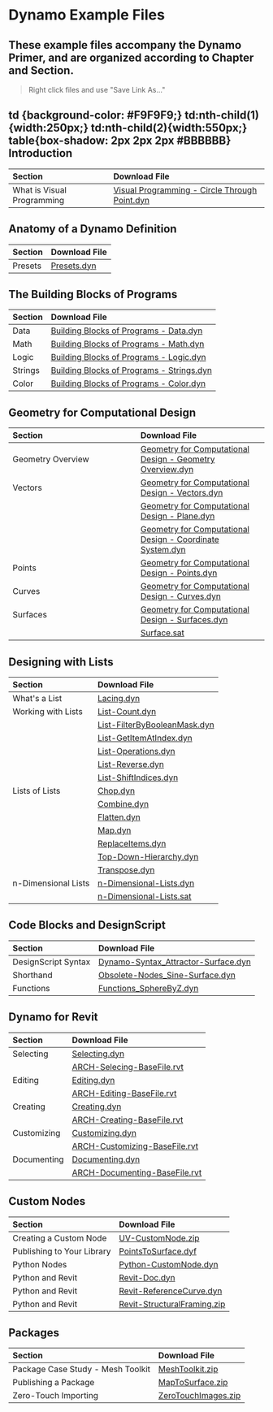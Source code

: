 Dynamo Example Files
====================

These example files accompany the Dynamo Primer, and are organized according to Chapter and Section.
----------------------------------------------------------------------------------------------------

> Right click files and use "Save Link As..."

td {background-color: \#F9F9F9;}
td:nth-child(1){width:250px;}
td:nth-child(2){width:550px;}
table{box-shadow: 2px 2px 2px \#BBBBBB}
Introduction
------------

<table>
<thead>
<tr class="header">
<th align="left">Section</th>
<th align="left">Download File</th>
</tr>
</thead>
<tbody>
<tr class="odd">
<td align="left">What is Visual Programming</td>
<td align="left"><a href="../01_Introduction/datasets/1-1/Visual%20Programming%20-%20Circle%20Through%20Point.dyn">Visual Programming - Circle Through Point.dyn</a></td>
</tr>
</tbody>
</table>

Anatomy of a Dynamo Definition
------------------------------

<table>
<thead>
<tr class="header">
<th align="left">Section</th>
<th align="left">Download File</th>
</tr>
</thead>
<tbody>
<tr class="odd">
<td align="left">Presets</td>
<td align="left"><a href="../03_Anatomy-of-a-Dynamo-Definition/datasets/3-5/Presets.dyn">Presets.dyn</a></td>
</tr>
</tbody>
</table>

The Building Blocks of Programs
-------------------------------

<table>
<thead>
<tr class="header">
<th align="left">Section</th>
<th align="left">Download File</th>
</tr>
</thead>
<tbody>
<tr class="odd">
<td align="left">Data</td>
<td align="left"><a href="../04_The-Building-Blocks-of-Programs/datasets/4-1/Building%20Blocks%20of%20Programs%20-%20Data.dyn">Building Blocks of Programs - Data.dyn</a></td>
</tr>
<tr class="even">
<td align="left">Math</td>
<td align="left"><a href="../04_The-Building-Blocks-of-Programs/datasets/4-2/Building%20Blocks%20of%20Programs%20-%20Math.dyn">Building Blocks of Programs - Math.dyn</a></td>
</tr>
<tr class="odd">
<td align="left">Logic</td>
<td align="left"><a href="../04_The-Building-Blocks-of-Programs/datasets/4-3/Building%20Blocks%20of%20Programs%20-%20Logic.dyn">Building Blocks of Programs - Logic.dyn</a></td>
</tr>
<tr class="even">
<td align="left">Strings</td>
<td align="left"><a href="../04_The-Building-Blocks-of-Programs/datasets/4-4/Building%20Blocks%20of%20Programs%20-%20Strings.dyn">Building Blocks of Programs - Strings.dyn</a></td>
</tr>
<tr class="odd">
<td align="left">Color</td>
<td align="left"><a href="../04_The-Building-Blocks-of-Programs/datasets/4-5/Building%20Blocks%20of%20Programs%20-%20Color.dyn">Building Blocks of Programs - Color.dyn</a></td>
</tr>
</tbody>
</table>

Geometry for Computational Design
---------------------------------

<table>
<colgroup>
<col width="50%" />
<col width="50%" />
</colgroup>
<thead>
<tr class="header">
<th align="left">Section</th>
<th align="left">Download File</th>
</tr>
</thead>
<tbody>
<tr class="odd">
<td align="left">Geometry Overview</td>
<td align="left"><a href="../05_Geometry-for-Computational-Design/datasets/5-1/Geometry%20for%20Computational%20Design%20-%20Geometry%20Overview.dyn">Geometry for Computational Design - Geometry Overview.dyn</a></td>
</tr>
<tr class="even">
<td align="left">Vectors</td>
<td align="left"><a href="../05_Geometry-for-Computational-Design/datasets/5-2/Geometry%20for%20Computational%20Design%20-%20Vectors.dyn">Geometry for Computational Design - Vectors.dyn</a></td>
</tr>
<tr class="odd">
<td align="left"></td>
<td align="left"><a href="../05_Geometry-for-Computational-Design/datasets/5-2/Geometry%20for%20Computational%20Design%20-%20Plane.dyn">Geometry for Computational Design - Plane.dyn</a></td>
</tr>
<tr class="even">
<td align="left"></td>
<td align="left"><a href="../05_Geometry-for-Computational-Design/datasets/5-2/Geometry%20for%20Computational%20Design%20-%20Coordinate%20System.dyn">Geometry for Computational Design - Coordinate System.dyn</a></td>
</tr>
<tr class="odd">
<td align="left">Points</td>
<td align="left"><a href="../05_Geometry-for-Computational-Design/datasets/5-3/Geometry%20for%20Computational%20Design%20-%20Points.dyn">Geometry for Computational Design - Points.dyn</a></td>
</tr>
<tr class="even">
<td align="left">Curves</td>
<td align="left"><a href="../05_Geometry-for-Computational-Design/datasets/5-4/Geometry%20for%20Computational%20Design%20-%20Curves.dyn">Geometry for Computational Design - Curves.dyn</a></td>
</tr>
<tr class="odd">
<td align="left">Surfaces</td>
<td align="left"><a href="../05_Geometry-for-Computational-Design/datasets/5-5/Geometry%20for%20Computational%20Design%20-%20Surfaces.dyn">Geometry for Computational Design - Surfaces.dyn</a></td>
</tr>
<tr class="even">
<td align="left"></td>
<td align="left"><a href="../05_Geometry-for-Computational-Design/datasets/5-5/Surface.sat">Surface.sat</a></td>
</tr>
</tbody>
</table>

Designing with Lists
--------------------

<table>
<thead>
<tr class="header">
<th align="left">Section</th>
<th align="left">Download File</th>
</tr>
</thead>
<tbody>
<tr class="odd">
<td align="left">What's a List</td>
<td align="left"><a href="../06_Designing-with-Lists/datasets/6-1/Lacing.dyn">Lacing.dyn</a></td>
</tr>
<tr class="even">
<td align="left">Working with Lists</td>
<td align="left"><a href="../06_Designing-with-Lists/datasets/6-2/List-Count.dyn">List-Count.dyn</a></td>
</tr>
<tr class="odd">
<td align="left"></td>
<td align="left"><a href="../06_Designing-with-Lists/datasets/6-2/List-FilterByBooleanMask.dyn">List-FilterByBooleanMask.dyn</a></td>
</tr>
<tr class="even">
<td align="left"></td>
<td align="left"><a href="../06_Designing-with-Lists/datasets/6-2/List-GetItemAtIndex.dyn">List-GetItemAtIndex.dyn</a></td>
</tr>
<tr class="odd">
<td align="left"></td>
<td align="left"><a href="../06_Designing-with-Lists/datasets/6-2/List-Operations.dyn">List-Operations.dyn</a></td>
</tr>
<tr class="even">
<td align="left"></td>
<td align="left"><a href="../06_Designing-with-Lists/datasets/6-2/List-Reverse.dyn">List-Reverse.dyn</a></td>
</tr>
<tr class="odd">
<td align="left"></td>
<td align="left"><a href="../06_Designing-with-Lists/datasets/6-2/List-ShiftIndices.dyn">List-ShiftIndices.dyn</a></td>
</tr>
<tr class="even">
<td align="left">Lists of Lists</td>
<td align="left"><a href="../06_Designing-with-Lists/datasets/6-3/Chop.dyn">Chop.dyn</a></td>
</tr>
<tr class="odd">
<td align="left"></td>
<td align="left"><a href="../06_Designing-with-Lists/datasets/6-3/Combine.dyn">Combine.dyn</a></td>
</tr>
<tr class="even">
<td align="left"></td>
<td align="left"><a href="../06_Designing-with-Lists/datasets/6-3/Flatten.dyn">Flatten.dyn</a></td>
</tr>
<tr class="odd">
<td align="left"></td>
<td align="left"><a href="../06_Designing-with-Lists/datasets/6-3/Map.dyn">Map.dyn</a></td>
</tr>
<tr class="even">
<td align="left"></td>
<td align="left"><a href="../06_Designing-with-Lists/datasets/6-3/ReplaceItems.dyn">ReplaceItems.dyn</a></td>
</tr>
<tr class="odd">
<td align="left"></td>
<td align="left"><a href="../06_Designing-with-Lists/datasets/6-3/Top-Down-Hierarchy.dyn">Top-Down-Hierarchy.dyn</a></td>
</tr>
<tr class="even">
<td align="left"></td>
<td align="left"><a href="../06_Designing-with-Lists/datasets/6-3/Transpose.dyn">Transpose.dyn</a></td>
</tr>
<tr class="odd">
<td align="left">n-Dimensional Lists</td>
<td align="left"><a href="../06_Designing-with-Lists/datasets/6-4/n-Dimensional-Lists.dyn">n-Dimensional-Lists.dyn</a></td>
</tr>
<tr class="even">
<td align="left"></td>
<td align="left"><a href="../06_Designing-with-Lists/datasets/6-4/n-Dimensional-Lists.sat">n-Dimensional-Lists.sat</a></td>
</tr>
</tbody>
</table>

Code Blocks and DesignScript
----------------------------

<table>
<thead>
<tr class="header">
<th align="left">Section</th>
<th align="left">Download File</th>
</tr>
</thead>
<tbody>
<tr class="odd">
<td align="left">DesignScript Syntax</td>
<td align="left"><a href="../07_Code-Block/datasets/7-2/Dynamo-Syntax_Attractor-Surface.dyn">Dynamo-Syntax_Attractor-Surface.dyn</a></td>
</tr>
<tr class="even">
<td align="left">Shorthand</td>
<td align="left"><a href="../07_Code-Block/datasets/7-3/Obsolete-Nodes_Sine-Surface.dyn">Obsolete-Nodes_Sine-Surface.dyn</a></td>
</tr>
<tr class="odd">
<td align="left">Functions</td>
<td align="left"><a href="../07_Code-Block/datasets/7-4/Functions_SphereByZ.dyn">Functions_SphereByZ.dyn</a></td>
</tr>
</tbody>
</table>

Dynamo for Revit
----------------

<table>
<thead>
<tr class="header">
<th align="left">Section</th>
<th align="left">Download File</th>
</tr>
</thead>
<tbody>
<tr class="odd">
<td align="left">Selecting</td>
<td align="left"><a href="../08_Dynamo-for-Revit/datasets/8-2/Selecting.dyn">Selecting.dyn</a></td>
</tr>
<tr class="even">
<td align="left"></td>
<td align="left"><a href="../08_Dynamo-for-Revit/datasets/8-2/ARCH-Selecting-BaseFile.rvt">ARCH-Selecing-BaseFile.rvt</a></td>
</tr>
<tr class="odd">
<td align="left">Editing</td>
<td align="left"><a href="../08_Dynamo-for-Revit/datasets/8-3/Editing.dyn">Editing.dyn</a></td>
</tr>
<tr class="even">
<td align="left"></td>
<td align="left"><a href="../08_Dynamo-for-Revit/datasets/8-3/ARCH-Editing-BaseFile.rvt">ARCH-Editing-BaseFile.rvt</a></td>
</tr>
<tr class="odd">
<td align="left">Creating</td>
<td align="left"><a href="../08_Dynamo-for-Revit/datasets/8-4/Creating.dyn">Creating.dyn</a></td>
</tr>
<tr class="even">
<td align="left"></td>
<td align="left"><a href="../08_Dynamo-for-Revit/datasets/8-4/ARCH-Creating-BaseFile.rvt">ARCH-Creating-BaseFile.rvt</a></td>
</tr>
<tr class="odd">
<td align="left">Customizing</td>
<td align="left"><a href="../08_Dynamo-for-Revit/datasets/8-5/Customizing.dyn">Customizing.dyn</a></td>
</tr>
<tr class="even">
<td align="left"></td>
<td align="left"><a href="../08_Dynamo-for-Revit/datasets/8-5/ARCH-Customizing-BaseFile.rvt">ARCH-Customizing-BaseFile.rvt</a></td>
</tr>
<tr class="odd">
<td align="left">Documenting</td>
<td align="left"><a href="../08_Dynamo-for-Revit/datasets/8-6/Documenting.dyn">Documenting.dyn</a></td>
</tr>
<tr class="even">
<td align="left"></td>
<td align="left"><a href="../08_Dynamo-for-Revit/datasets/8-6/ARCH-Documenting-BaseFile.rvt">ARCH-Documenting-BaseFile.rvt</a></td>
</tr>
</tbody>
</table>

Custom Nodes
------------

<table>
<thead>
<tr class="header">
<th align="left">Section</th>
<th align="left">Download File</th>
</tr>
</thead>
<tbody>
<tr class="odd">
<td align="left">Creating a Custom Node</td>
<td align="left"><a href="../09_Custom-Nodes/datasets/9-2/UV-CustomNode.zip">UV-CustomNode.zip</a></td>
</tr>
<tr class="even">
<td align="left">Publishing to Your Library</td>
<td align="left"><a href="../09_Custom-Nodes/datasets/9-3/PointsToSurface.dyf">PointsToSurface.dyf</a></td>
</tr>
<tr class="odd">
<td align="left">Python Nodes</td>
<td align="left"><a href="../09_Custom-Nodes/datasets/9-4/Python-CustomNode.dyn">Python-CustomNode.dyn</a></td>
</tr>
<tr class="even">
<td align="left">Python and Revit</td>
<td align="left"><a href="../09_Custom-Nodes/datasets/9-5/Revit-Doc.dyn">Revit-Doc.dyn</a></td>
</tr>
<tr class="odd">
<td align="left">Python and Revit</td>
<td align="left"><a href="../09_Custom-Nodes/datasets/9-5/Revit-ReferenceCurve.dyn">Revit-ReferenceCurve.dyn</a></td>
</tr>
<tr class="even">
<td align="left">Python and Revit</td>
<td align="left"><a href="../09_Custom-Nodes/datasets/9-5/Revit-StructuralFraming.zip">Revit-StructuralFraming.zip</a></td>
</tr>
</tbody>
</table>

Packages
--------

<table>
<thead>
<tr class="header">
<th align="left">Section</th>
<th align="left">Download File</th>
</tr>
</thead>
<tbody>
<tr class="odd">
<td align="left">Package Case Study - Mesh Toolkit</td>
<td align="left"><a href="../10_Packages/datasets/10-2/MeshToolkit.zip">MeshToolkit.zip</a></td>
</tr>
<tr class="even">
<td align="left">Publishing a Package</td>
<td align="left"><a href="../10_Packages/datasets/10-4/MapToSurface.zip">MapToSurface.zip</a></td>
</tr>
<tr class="odd">
<td align="left">Zero-Touch Importing</td>
<td align="left"><a href="../10_Packages/datasets/10-5/ZeroTouchImages.zip">ZeroTouchImages.zip</a></td>
</tr>
</tbody>
</table>


